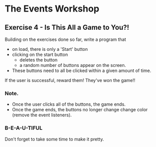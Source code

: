 # The Events Workshop

## Exercise 4 - Is This All a Game to You?!

Building on the exercises done so far, write a program that

- on load, there is only a 'Start' button
- clicking on the start button
    - deletes the button
    - a random number of buttons appear on the screen.
- These buttons need to all be clicked within a given amount of time.

If the user is successful, reward them! They've won the game!!

### Note.

- Once the user clicks all of the buttons, the game ends.
- Once the game ends, the buttons no longer change change color (remove the event listeners).

### B-E-A-U-TIFUL

Don't forget to take some time to make it pretty.